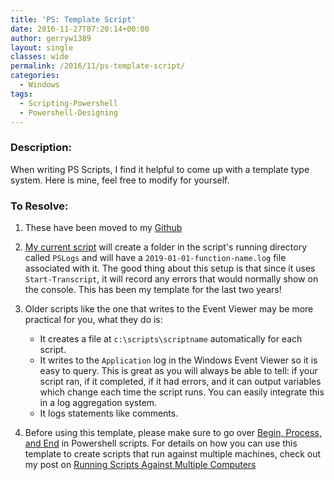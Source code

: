 ```yaml
---
title: 'PS: Template Script'
date: 2016-11-27T07:20:14+00:00
author: gerryw1389
layout: single
classes: wide
permalink: /2016/11/ps-template-script/
categories:
  - Windows
tags:
  - Scripting-Powershell
  - Powershell-Designing
---
```

<!--more-->

### Description:

When writing PS Scripts, I find it helpful to come up with a template type system. Here is mine, feel free to modify for yourself.

### To Resolve:

1. These have been moved to my [Github](https://github.com/gerryw1389/powershell/tree/main/Other/templates)

2. [My current script](https://github.com/gerryw1389/powershell/blob/main/Other/templates/_current-template-w-logging.ps1) will create a folder in the script's running directory called `PSLogs` and will have a `2019-01-01-function-name.log` file associated with it. The good thing about this setup is that since it uses `Start-Transcript`, it will record any errors that would normally show on the console. This has been my template for the last two years!
 
3. Older scripts like the one that writes to the Event Viewer may be more practical for you, what they do is:
   - It creates a file at `c:\scripts\scriptname` automatically for each script.
   - It writes to the `Application` log in the Windows Event Viewer so it is easy to query. This is great as you will always be able to tell: if your script ran, if it completed, if it had errors, and it can output variables which change each time the script runs. You can easily integrate this in a log aggregation system.
   - It logs statements like comments.

4. Before using this template, please make sure to go over [Begin, Process, and End](https://automationadmin.com/2016/06/ps-software-commands/) in Powershell scripts. For details on how you can use this template to create scripts that run against multiple machines, check out my post on [Running Scripts Against Multiple Computers](https://automationadmin.com/2017/09/running-ps-scripts-against-multiple-computers/)